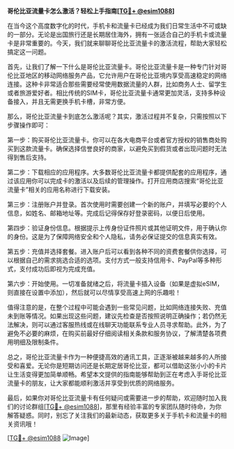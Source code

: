 **哥伦比亚流量卡怎么激活？轻松上手指南[[TG💪+ @esim1088](https://t.me/s/esim1088)]**

在当今这个高度数字化的时代，手机卡和流量卡已经成为我们日常生活中不可或缺的一部分。无论是出国旅行还是长期居住海外，拥有一张适合自己的手机卡或流量卡是非常重要的。今天，我们就来聊聊哥伦比亚流量卡的激活流程，帮助大家轻松搞定这一问题。

首先，让我们了解一下什么是哥伦比亚流量卡。哥伦比亚流量卡是一种专门针对哥伦比亚地区的移动网络服务产品，它允许用户在哥伦比亚境内享受高速稳定的网络连接。这种卡非常适合那些需要经常使用数据流量的人群，比如商务人士、留学生或者旅游爱好者。相比传统的SIM卡，哥伦比亚流量卡通常更加灵活，支持多种设备接入，并且无需更换手机卡槽，非常方便。

那么，哥伦比亚流量卡到底怎么激活呢？其实，激活过程并不复杂，只需按照以下步骤操作即可：

第一步：购买哥伦比亚流量卡。你可以在各大电商平台或者官方授权的销售商处购买到这款流量卡。确保选择信誉良好的商家，以避免买到假货或者出现问题时无法得到售后支持。

第二步：下载相应的应用程序。大多数哥伦比亚流量卡都提供配套的应用程序，通过该应用你可以完成卡的激活以及后续的管理操作。打开应用商店搜索“哥伦比亚流量卡”相关的应用名称进行下载安装。

第三步：注册账户并登录。首次使用时需要创建一个新的账户，并填写必要的个人信息，如姓名、邮箱地址等。完成后记得保存好登录密码，以便日后使用。

第四步：验证身份信息。根据提示上传身份证件照片或其他证明文件，用于确认你的身份。这是为了保障网络安全和个人隐私，请务必保证提交的信息真实有效。

第五步：充值并选择套餐。进入账户后可以看到各种不同的资费套餐供你选择，可以根据自己的需求挑选合适的选项。支付方式一般支持信用卡、PayPal等多种形式，支付成功后即视为完成充值。

第六步：开始使用。一切准备就绪之后，将流量卡插入设备（如果是虚拟eSIM，则直接在设置中添加），然后就可以尽情享受高速上网的乐趣啦！

值得注意的是，在整个过程中可能会遇到一些常见问题，比如网络连接失败、充值未到账等情况。如果出现这些问题，建议先检查是否按照说明正确操作；若仍然无法解决，则可以通过客服热线或在线聊天功能联系专业人员寻求帮助。此外，为了避免不必要的麻烦，在购买前最好仔细阅读相关条款和服务协议，了解清楚各项费用明细及限制条件。

总之，哥伦比亚流量卡作为一种便捷高效的通讯工具，正逐渐被越来越多的人所接受和喜爱。无论你是短期访问还是长期定居哥伦比亚，都可以借助这张小小的卡片让生活变得更加简单顺畅。希望本文提供的指南能够帮助到正在考虑入手哥伦比亚流量卡的朋友，让大家都能顺利激活并享受到优质的网络服务。

最后，如果你对哥伦比亚流量卡有任何疑问或需要进一步的帮助，欢迎随时加入我们的讨论群组[[TG💪+ @esim1088](https://t.me/s/esim1088)]，那里有经验丰富的专家团队随时待命，为你解答疑惑。同时，别忘了关注我们的最新动态，获取更多关于手机卡和流量卡的相关资讯哦！

[[TG💪+ @esim1088](https://t.me/s/esim1088) ![Image](https://i.postimg.cc/4NQfJmqS/Snipaste-2025-05-13-00-14-12.png)]